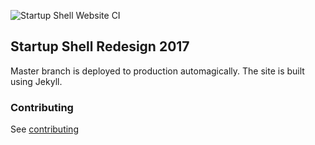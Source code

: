 ![Startup Shell Website CI](https://github.com/StartupShell/web-2017/workflows/Startup%20Shell%20Website%20CI/badge.svg?branch=master)

## Startup Shell Redesign 2017

Master branch is deployed to production automagically. The site is built using Jekyll.

### Contributing

See [contributing](CONTRIBUTING.md)
